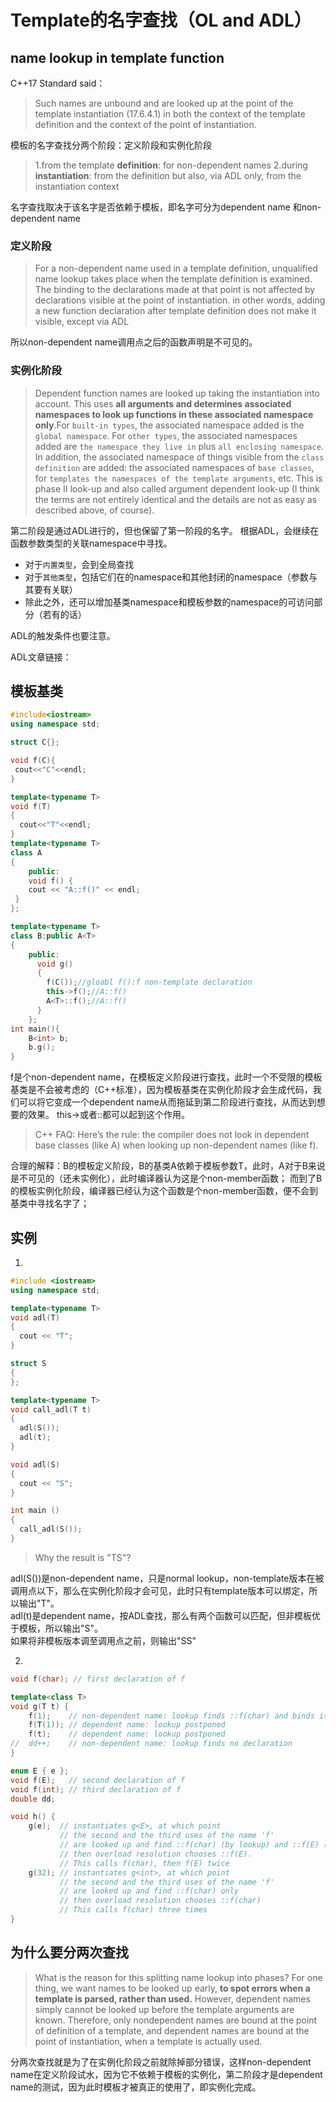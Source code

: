 # Template的名字查找（OL and ADL）
## name lookup in template function
C++17 Standard said：
> Such names are unbound and are looked up at the point of the template instantiation (17.6.4.1) in both the context of the template definition and the context of the point of instantiation.

模板的名字查找分两个阶段：定义阶段和实例化阶段
> 1.from the template **definition**: for non-dependent names
2.during **instantiation**: from the definition but also, via ADL only, from the instantiation context

名字查找取决于该名字是否依赖于模板，即名字可分为dependent name 和non-dependent name<br>
### 定义阶段
> For a non-dependent name used in a template definition, unqualified name lookup takes place when the template definition is examined. The binding to the declarations made at that point is not affected by declarations visible at the point of instantiation.
> in other words, adding a new function declaration after template definition does not make it visible, except via ADL

所以non-dependent name调用点之后的函数声明是不可见的。
### 实例化阶段
>  Dependent function names are looked up taking the instantiation into account. This uses **all arguments and determines associated namespaces to look up functions in these associated namespace only**.For `built-in types`, the associated namespace added is the `global namespace`. For `other types`, the associated namespaces added are `the namespace they live in` plus `all enclosing namespace`. In addition, the associated namespace of things visible from the `class definition` are added: the associated namespaces of `base classes`, for `templates the namespaces of the template arguments`, etc. This is phase II look-up and also called argument dependent look-up (I think the terms are not entirely identical and the details are not as easy as described above, of course).

第二阶段是通过ADL进行的，但也保留了第一阶段的名字。
根据ADL，会继续在函数参数类型的关联namespace中寻找。
* 对于`内置类型`，会到全局查找
* 对于`其他类型`，包括它们在的namespace和其他封闭的namespace（参数与其要有关联）
* 除此之外，还可以增加基类namespace和模板参数的namespace的可访问部分（若有的话）

ADL的触发条件也要注意。

ADL文章链接：

## 模板基类
```cpp
#include<iostream>
using namespace std;

struct C{};

void f(C){
 cout<<"C"<<endl;
}

template<typename T>
void f(T)
{
  cout<<"T"<<endl;
}
template<typename T>
class A
{
    public:
    void f() {
    cout << "A::f()" << endl;
 }
};

template<typename T>
class B:public A<T>
{
    public:
      void g()
      {
        f(C());//gloabl f():f non-template declaration
        this->f();//A::f()
        A<T>::f();//A::f()
      }
    };
int main(){
    B<int> b;
    b.g();
}
```
f是个non-dependent name，在模板定义阶段进行查找，此时一个不受限的模板基类是不会被考虑的（C++标准），因为模板基类在实例化阶段才会生成代码，我们可以将它变成一个dependent name从而拖延到第二阶段进行查找，从而达到想要的效果。
this->或者::都可以起到这个作用。

> C++ FAQ:
Here’s the rule: the compiler does not look in dependent base classes (like A<T>) when looking up non-dependent names (like f).

合理的解释：B的模板定义阶段，B的基类A<T>依赖于模板参数T，此时，A<T>对于B来说是不可见的（还未实例化），此时编译器认为这是个non-member函数；
而到了B的模板实例化阶段，编译器已经认为这个函数是个non-member函数，便不会到基类中寻找名字了；<br>
## 实例
1.
```cpp
#include <iostream>
using namespace std;

template<typename T>
void adl(T)
{
  cout << "T";
}

struct S
{
};

template<typename T>
void call_adl(T t)
{
  adl(S());
  adl(t);
}

void adl(S)
{
  cout << "S";
}

int main ()
{
  call_adl(S());
}
```

> Why the result is "TS"?

adl(S())是non-dependent name，只是normal lookup，non-template版本在被调用点以下，那么在实例化阶段才会可见，此时只有template版本可以绑定，所以输出"T"。<br>
adl(t)是dependent name，按ADL查找，那么有两个函数可以匹配，但非模板优于模板，所以输出"S"。<br>
如果将非模板版本调至调用点之前，则输出"SS"

2.
```cpp
void f(char); // first declaration of f

template<class T>
void g(T t) {
    f(1);    // non-dependent name: lookup finds ::f(char) and binds it now
    f(T(1)); // dependent name: lookup postponed
    f(t);    // dependent name: lookup postponed
//  dd++;    // non-dependent name: lookup finds no declaration
}

enum E { e };
void f(E);   // second declaration of f
void f(int); // third declaration of f
double dd;

void h() {
    g(e);  // instantiates g<E>, at which point
           // the second and the third uses of the name 'f'
           // are looked up and find ::f(char) (by lookup) and ::f(E) (by ADL)
           // then overload resolution chooses ::f(E).
           // This calls f(char), then f(E) twice
    g(32); // instantiates g<int>, at which point
           // the second and the third uses of the name 'f'
           // are looked up and find ::f(char) only
           // then overload resolution chooses ::f(char)
           // This calls f(char) three times
}
```

## 为什么要分两次查找
> What is the reason for this splitting name lookup into phases? For one thing, we want names to be looked up early, **to spot errors when a template is parsed, rather than used.** However, dependent names simply cannot be looked up before the template arguments are known. Therefore, only nondependent names are bound at the point of definition of a template, and dependent names are bound at the point of instantiation, when a template is actually used.

分两次查找就是为了在实例化阶段之前就除掉部分错误，这样non-dependent name在定义阶段试水，因为它不依赖于模板的实例化，第二阶段才是dependent name的测试，因为此时模板才被真正的使用了，即实例化完成。
